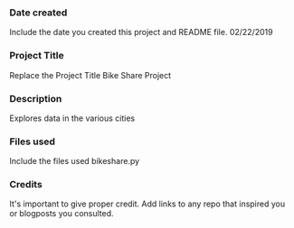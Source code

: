 ### Date created
Include the date you created this project and README file.
02/22/2019
### Project Title
Replace the Project Title
Bike Share Project
### Description

Explores data in the various cities
### Files used
Include the files used
bikeshare.py
### Credits
It's important to give proper credit. Add links to any repo that inspired you or blogposts you consulted.

